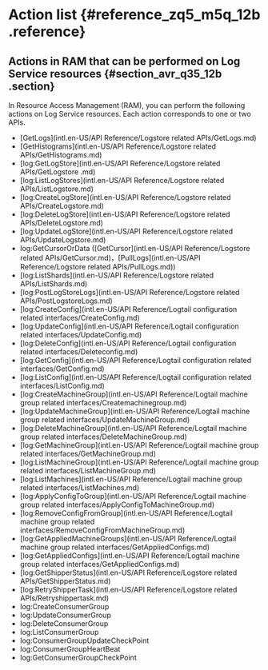 # Action list {#reference_zq5_m5q_12b .reference}

## Actions in RAM that can be performed on Log Service resources {#section_avr_q35_12b .section}

In Resource Access Management \(RAM\), you can perform the following actions on Log Service resources. Each action corresponds to one or two APIs.

-   [GetLogs](intl.en-US/API Reference/Logstore related APIs/GetLogs.md)
-   [GetHistograms](intl.en-US/API Reference/Logstore related APIs/GetHistograms.md)
-   [log:GetLogStore](intl.en-US/API Reference/Logstore related APIs/GetLogstore .md)
-   [log:ListLogStores](intl.en-US/API Reference/Logstore related APIs/ListLogstore.md)
-   [log:CreateLogStore](intl.en-US/API Reference/Logstore related APIs/CreateLogstore.md)
-   [log:DeleteLogStore](intl.en-US/API Reference/Logstore related APIs/DeleteLogstore.md)
-   [log:UpdateLogStore](intl.en-US/API Reference/Logstore related APIs/UpdateLogstore.md)
-   log:GetCursorOrData \([GetCursor](intl.en-US/API Reference/Logstore related APIs/GetCursor.md)，[PullLogs](intl.en-US/API Reference/Logstore related APIs/PullLogs.md)\)
-   [log:ListShards](intl.en-US/API Reference/Logstore related APIs/ListShards.md)
-   [log:PostLogStoreLogs](intl.en-US/API Reference/Logstore related APIs/PostLogstoreLogs.md)
-   [log:CreateConfig](intl.en-US/API Reference/Logtail configuration related interfaces/CreateConfig.md)
-   [log:UpdateConfig](intl.en-US/API Reference/Logtail configuration related interfaces/UpdateConfig.md)
-   [log:DeleteConfig](intl.en-US/API Reference/Logtail configuration related interfaces/Deleteconfig.md)
-   [log:GetConfig](intl.en-US/API Reference/Logtail configuration related interfaces/GetConfig.md)
-   [log:ListConfig](intl.en-US/API Reference/Logtail configuration related interfaces/ListConfig.md)
-   [log:CreateMachineGroup](intl.en-US/API Reference/Logtail machine group related interfaces/Createmachinegroup.md)
-   [log:UpdateMachineGroup](intl.en-US/API Reference/Logtail machine group related interfaces/UpdateMachineGroup.md)
-   [log:DeleteMachineGroup](intl.en-US/API Reference/Logtail machine group related interfaces/DeleteMachineGroup.md)
-   [log:GetMachineGroup](intl.en-US/API Reference/Logtail machine group related interfaces/GetMachineGroup.md)
-   [log:ListMachineGroup](intl.en-US/API Reference/Logtail machine group related interfaces/ListMachineGroup.md)
-   [log:ListMachines](intl.en-US/API Reference/Logtail machine group related interfaces/ListMachines.md)
-   [log:ApplyConfigToGroup](intl.en-US/API Reference/Logtail machine group related interfaces/ApplyConfigToMachineGroup.md)
-   [log:RemoveConfigFromGroup](intl.en-US/API Reference/Logtail machine group related interfaces/RemoveConfigFromMachineGroup.md)
-   [log:GetAppliedMachineGroups](intl.en-US/API Reference/Logtail machine group related interfaces/GetAppliedConfigs.md)
-   [log:GetAppliedConfigs](intl.en-US/API Reference/Logtail machine group related interfaces/GetAppliedConfigs.md)
-   [log:GetShipperStatus](intl.en-US/API Reference/Logstore related APIs/GetShipperStatus.md)
-   [log:RetryShipperTask](intl.en-US/API Reference/Logstore related APIs/Retryshippertask.md)
-   log:CreateConsumerGroup
-   log:UpdateConsumerGroup
-   log:DeleteConsumerGroup
-   log:ListConsumerGroup
-   log:ConsumerGroupUpdateCheckPoint
-   log:ConsumerGroupHeartBeat
-   log:GetConsumerGroupCheckPoint

